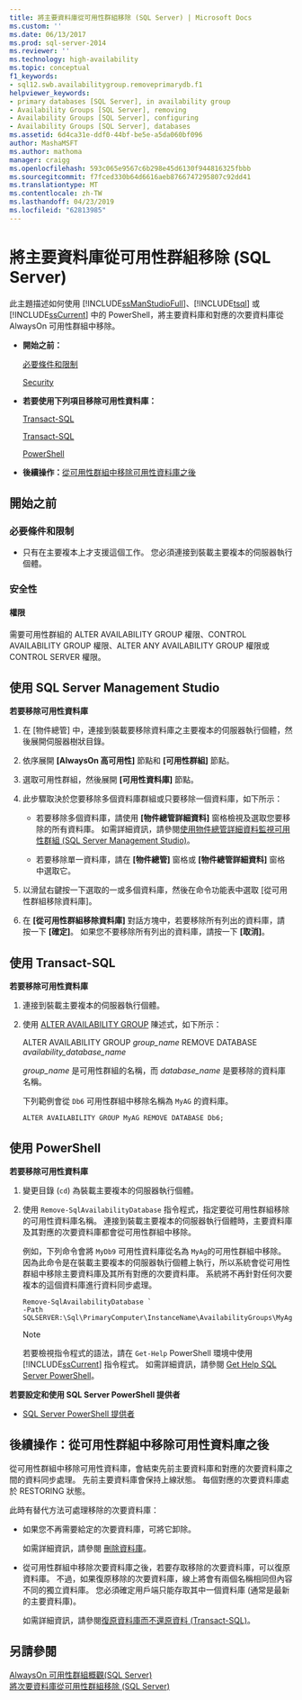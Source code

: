 ```yaml
---
title: 將主要資料庫從可用性群組移除 (SQL Server) | Microsoft Docs
ms.custom: ''
ms.date: 06/13/2017
ms.prod: sql-server-2014
ms.reviewer: ''
ms.technology: high-availability
ms.topic: conceptual
f1_keywords:
- sql12.swb.availabilitygroup.removeprimarydb.f1
helpviewer_keywords:
- primary databases [SQL Server], in availability group
- Availability Groups [SQL Server], removing
- Availability Groups [SQL Server], configuring
- Availability Groups [SQL Server], databases
ms.assetid: 6d4ca31e-ddf0-44bf-be5e-a5da060bf096
author: MashaMSFT
ms.author: mathoma
manager: craigg
ms.openlocfilehash: 593c065e9567c6b298e45d6130f944816325fbbb
ms.sourcegitcommit: f7fced330b64d6616aeb8766747295807c92dd41
ms.translationtype: MT
ms.contentlocale: zh-TW
ms.lasthandoff: 04/23/2019
ms.locfileid: "62813985"
---
```

# <a name="remove-a-primary-database-from-an-availability-group-sql-server"></a>將主要資料庫從可用性群組移除 (SQL Server)
  此主題描述如何使用 [!INCLUDE[ssManStudioFull](../../../includes/ssmanstudiofull-md.md)]、[!INCLUDE[tsql](../../../includes/tsql-md.md)] 或 [!INCLUDE[ssCurrent](../../../includes/sscurrent-md.md)] 中的 PowerShell，將主要資料庫和對應的次要資料庫從 AlwaysOn 可用性群組中移除。  
  
-   **開始之前：**  
  
     [必要條件和限制](#Prerequisites)  
  
     [Security](#Security)  
  
-   **若要使用下列項目移除可用性資料庫：**  
  
     [Transact-SQL](#SSMSProcedure)  
  
     [Transact-SQL](#TsqlProcedure)  
  
     [PowerShell](#PowerShellProcedure)  
  
-   **後續操作：**[從可用性群組中移除可用性資料庫之後](#FollowUp)  
  
##  <a name="BeforeYouBegin"></a> 開始之前  
  
###  <a name="Prerequisites"></a> 必要條件和限制  
  
-   只有在主要複本上才支援這個工作。 您必須連接到裝載主要複本的伺服器執行個體。  
  
###  <a name="Security"></a> 安全性  
  
####  <a name="Permissions"></a> 權限  
 需要可用性群組的 ALTER AVAILABILITY GROUP 權限、CONTROL AVAILABILITY GROUP 權限、ALTER ANY AVAILABILITY GROUP 權限或 CONTROL SERVER 權限。  
  
##  <a name="SSMSProcedure"></a> 使用 SQL Server Management Studio  
 **若要移除可用性資料庫**  
  
1.  在 [物件總管] 中，連接到裝載要移除資料庫之主要複本的伺服器執行個體，然後展開伺服器樹狀目錄。  
  
2.  依序展開 **[AlwaysOn 高可用性]** 節點和 **[可用性群組]** 節點。  
  
3.  選取可用性群組，然後展開 **[可用性資料庫]** 節點。  
  
4.  此步驟取決於您要移除多個資料庫群組或只要移除一個資料庫，如下所示：  
  
    -   若要移除多個資料庫，請使用 **[物件總管詳細資料]** 窗格檢視及選取您要移除的所有資料庫。 如需詳細資訊，請參閱[使用物件總管詳細資料監視可用性群組 &#40;SQL Server Management Studio&#41;](use-object-explorer-details-to-monitor-availability-groups.md)。  
  
    -   若要移除單一資料庫，請在 **[物件總管]** 窗格或 **[物件總管詳細資料]** 窗格中選取它。  
  
5.  以滑鼠右鍵按一下選取的一或多個資料庫，然後在命令功能表中選取 [從可用性群組移除資料庫]。  
  
6.  在 **[從可用性群組移除資料庫]** 對話方塊中，若要移除所有列出的資料庫，請按一下 **[確定]**。 如果您不要移除所有列出的資料庫，請按一下 **[取消]**。  
  
##  <a name="TsqlProcedure"></a> 使用 Transact-SQL  
 **若要移除可用性資料庫**  
  
1.  連接到裝載主要複本的伺服器執行個體。  
  
2.  使用 [ALTER AVAILABILITY GROUP](/sql/t-sql/statements/alter-availability-group-transact-sql) 陳述式，如下所示：  
  
     ALTER AVAILABILITY GROUP *group_name* REMOVE DATABASE *availability_database_name*  
  
     *group_name* 是可用性群組的名稱，而 *database_name* 是要移除的資料庫名稱。  
  
     下列範例會從 `Db6` 可用性群組中移除名稱為 `MyAG` 的資料庫。  
  
    ```  
    ALTER AVAILABILITY GROUP MyAG REMOVE DATABASE Db6;  
    ```  
  
##  <a name="PowerShellProcedure"></a> 使用 PowerShell  
 **若要移除可用性資料庫**  
  
1.  變更目錄 (`cd`) 為裝載主要複本的伺服器執行個體。  
  
2.  使用 `Remove-SqlAvailabilityDatabase` 指令程式，指定要從可用性群組移除的可用性資料庫名稱。 連接到裝載主要複本的伺服器執行個體時，主要資料庫及其對應的次要資料庫都會從可用性群組中移除。  
  
     例如，下列命令會將 `MyDb9` 可用性資料庫從名為 `MyAg`的可用性群組中移除。 因為此命令是在裝載主要複本的伺服器執行個體上執行，所以系統會從可用性群組中移除主要資料庫及其所有對應的次要資料庫。 系統將不再針對任何次要複本的這個資料庫進行資料同步處理。  
  
    ```  
    Remove-SqlAvailabilityDatabase `   
    -Path SQLSERVER:\Sql\PrimaryComputer\InstanceName\AvailabilityGroups\MyAg\Databases\MyDb9  
    ```  
  
    > [!NOTE]  
    >  若要檢視指令程式的語法，請在 `Get-Help` PowerShell 環境中使用 [!INCLUDE[ssCurrent](../../../includes/sscurrent-md.md)] 指令程式。 如需詳細資訊，請參閱 [Get Help SQL Server PowerShell](../../../powershell/sql-server-powershell.md)。  
  
 **若要設定和使用 SQL Server PowerShell 提供者**  
  
-   [SQL Server PowerShell 提供者](../../../powershell/sql-server-powershell-provider.md)  
  
##  <a name="FollowUp"></a> 後續操作：從可用性群組中移除可用性資料庫之後  
 從可用性群組中移除可用性資料庫，會結束先前主要資料庫和對應的次要資料庫之間的資料同步處理。 先前主要資料庫會保持上線狀態。 每個對應的次要資料庫處於 RESTORING 狀態。  
  
 此時有替代方法可處理移除的次要資料庫：  
  
-   如果您不再需要給定的次要資料庫，可將它卸除。  
  
     如需詳細資訊，請參閱 [刪除資料庫](../../../relational-databases/databases/delete-a-database.md)。  
  
-   從可用性群組中移除次要資料庫之後，若要存取移除的次要資料庫，可以復原資料庫。 不過，如果復原移除的次要資料庫，線上將會有兩個名稱相同但內容不同的獨立資料庫。 您必須確定用戶端只能存取其中一個資料庫 (通常是最新的主要資料庫)。  
  
     如需詳細資訊，請參閱[復原資料庫而不還原資料 &#40;Transact-SQL&#41;](../../../relational-databases/backup-restore/recover-a-database-without-restoring-data-transact-sql.md)。  
  
## <a name="see-also"></a>另請參閱  
 [AlwaysOn 可用性群組概觀&#40;SQL Server&#41;](overview-of-always-on-availability-groups-sql-server.md)   
 [將次要資料庫從可用性群組移除 &#40;SQL Server&#41;](remove-a-secondary-database-from-an-availability-group-sql-server.md)  
  
  
